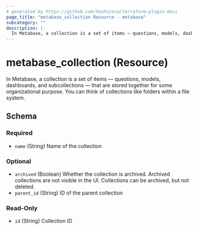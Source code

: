 ```yaml
---
# generated by https://github.com/hashicorp/terraform-plugin-docs
page_title: "metabase_collection Resource - metabase"
subcategory: ""
description: |-
  In Metabase, a collection is a set of items — questions, models, dashboards, and subcollections — that are stored together for some organizational purpose. You can think of collections like folders within a file system.
---
```


# metabase_collection (Resource)

In Metabase, a collection is a set of items — questions, models, dashboards, and subcollections — that are stored together for some organizational purpose. You can think of collections like folders within a file system.



<!-- schema generated by tfplugindocs -->
## Schema

### Required

- `name` (String) Name of the collection

### Optional

- `archived` (Boolean) Whether the collection is archived. Archived collections are not visible in the UI. Collections can be archived, but not deleted.
- `parent_id` (String) ID of the parent collection

### Read-Only

- `id` (String) Collection ID
